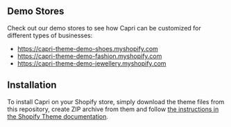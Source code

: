 ## Demo Stores
Check out our demo stores to see how Capri can be customized for different types of businesses:

* https://capri-theme-demo-shoes.myshopify.com
* https://capri-theme-demo-fashion.myshopify.com
* https://capri-theme-demo-jewellery.myshopify.com

## Installation
To install Capri on your Shopify store, simply download the theme files from this repository, create ZIP archive from them and follow <a href="https://help.shopify.com/en/manual/online-store/themes/adding-themes#upload-a-theme-file-from-your-computer" target="_blank">the instructions in the Shopify Theme documentation</a>.
